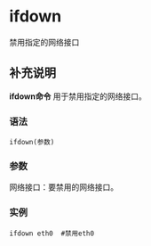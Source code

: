 ifdown
===

禁用指定的网络接口

## 补充说明

**ifdown命令** 用于禁用指定的网络接口。

###  语法

```
ifdown(参数)
```

###  参数

网络接口：要禁用的网络接口。

###  实例

```
ifdown eth0  #禁用eth0
```


<!-- Linux命令行搜索引擎：https://jaywcjlove.github.io/linux-command/ -->
